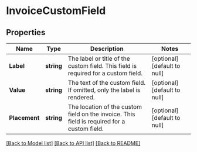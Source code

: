 # InvoiceCustomField

## Properties
Name | Type | Description | Notes
------------ | ------------- | ------------- | -------------
**Label** | **string** | The label or title of the custom field. This field is required for a custom field. | [optional] [default to null]
**Value** | **string** | The text of the custom field. If omitted, only the label is rendered. | [optional] [default to null]
**Placement** | **string** | The location of the custom field on the invoice. This field is required for a custom field. | [optional] [default to null]

[[Back to Model list]](../README.md#documentation-for-models) [[Back to API list]](../README.md#documentation-for-api-endpoints) [[Back to README]](../README.md)

